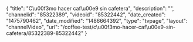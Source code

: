 {
    "title": "C\u00f3mo hacer caf\u00e9 sin cafetera",
    "description": "",
    "channelid": "85322389",
    "videoid": "85322442",
    "date_created": "1475790462",
    "date_modified": "1486664392",
    "type": "tvpage",
    "layout": "channelVideo",
    "url": "\/coffee-test\/c\u00f3mo-hacer-caf\u00e9-sin-cafetera\/85322389-85322442"
}